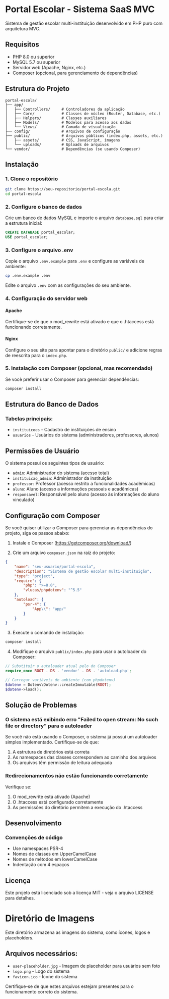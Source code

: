 # Portal Escolar - Sistema SaaS MVC

Sistema de gestão escolar multi-instituição desenvolvido em PHP puro com arquitetura MVC.

## Requisitos

- PHP 8.0 ou superior
- MySQL 5.7 ou superior
- Servidor web (Apache, Nginx, etc.)
- Composer (opcional, para gerenciamento de dependências)

## Estrutura do Projeto

```
portal-escola/
├── app/
│   ├── Controllers/     # Controladores da aplicação
│   ├── Core/            # Classes de núcleo (Router, Database, etc.)
│   ├── Helpers/         # Classes auxiliares
│   ├── Models/          # Modelos para acesso aos dados
│   └── Views/           # Camada de visualização
├── config/              # Arquivos de configuração
├── public/              # Arquivos públicos (index.php, assets, etc.)
│   ├── assets/          # CSS, JavaScript, imagens
│   └── uploads/         # Uploads de arquivos
└── vendor/              # Dependências (se usando Composer)
```

## Instalação

### 1. Clone o repositório

```bash
git clone https://seu-repositorio/portal-escola.git
cd portal-escola
```

### 2. Configure o banco de dados

Crie um banco de dados MySQL e importe o arquivo `database.sql` para criar a estrutura inicial:

```sql
CREATE DATABASE portal_escolar;
USE portal_escolar;
```

### 3. Configure o arquivo .env

Copie o arquivo `.env.example` para `.env` e configure as variáveis de ambiente:

```bash
cp .env.example .env
```

Edite o arquivo `.env` com as configurações do seu ambiente.

### 4. Configuração do servidor web

#### Apache

Certifique-se de que o mod_rewrite está ativado e que o .htaccess está funcionando corretamente.

#### Nginx

Configure o seu site para apontar para o diretório `public/` e adicione regras de reescrita para o `index.php`.

### 5. Instalação com Composer (opcional, mas recomendado)

Se você preferir usar o Composer para gerenciar dependências:

```bash
composer install
```

## Estrutura do Banco de Dados

### Tabelas principais:

- `instituicoes` - Cadastro de instituições de ensino
- `usuarios` - Usuários do sistema (administradores, professores, alunos)

## Permissões de Usuário

O sistema possui os seguintes tipos de usuário:

- `admin`: Administrador do sistema (acesso total)
- `instituicao_admin`: Administrador da instituição
- `professor`: Professor (acesso restrito a funcionalidades acadêmicas)
- `aluno`: Aluno (acesso a informações pessoais e acadêmicas)
- `responsavel`: Responsável pelo aluno (acesso às informações do aluno vinculado)

## Configuração com Composer

Se você quiser utilizar o Composer para gerenciar as dependências do projeto, siga os passos abaixo:

1. Instale o Composer (https://getcomposer.org/download/)

2. Crie um arquivo `composer.json` na raiz do projeto:

```json
{
    "name": "seu-usuario/portal-escola",
    "description": "Sistema de gestão escolar multi-instituição",
    "type": "project",
    "require": {
        "php": ">=8.0",
        "vlucas/phpdotenv": "^5.5"
    },
    "autoload": {
        "psr-4": {
            "App\\": "app/"
        }
    }
}
```

3. Execute o comando de instalação:

```bash
composer install
```

4. Modifique o arquivo `public/index.php` para usar o autoloader do Composer:

```php
// Substituir o autoloader atual pelo do Composer
require_once ROOT . DS . 'vendor' . DS . 'autoload.php';

// Carregar variáveis de ambiente (com phpdotenv)
$dotenv = Dotenv\Dotenv::createImmutable(ROOT);
$dotenv->load();
```

## Solução de Problemas

### O sistema está exibindo erro "Failed to open stream: No such file or directory" para o autoloader

Se você não está usando o Composer, o sistema já possui um autoloader simples implementado. Certifique-se de que:

1. A estrutura de diretórios está correta
2. As namespaces das classes correspondem ao caminho dos arquivos
3. Os arquivos têm permissão de leitura adequada

### Redirecionamentos não estão funcionando corretamente

Verifique se:

1. O mod_rewrite está ativado (Apache)
2. O .htaccess está configurado corretamente
3. As permissões do diretório permitem a execução do .htaccess

## Desenvolvimento

### Convenções de código

- Use namespaces PSR-4
- Nomes de classes em UpperCamelCase
- Nomes de métodos em lowerCamelCase
- Indentação com 4 espaços

## Licença

Este projeto está licenciado sob a licença MIT - veja o arquivo LICENSE para detalhes.

# Diretório de Imagens

Este diretório armazena as imagens do sistema, como ícones, logos e placeholders.

## Arquivos necessários:

- `user-placeholder.jpg` - Imagem de placeholder para usuários sem foto
- `logo.png` - Logo do sistema
- `favicon.ico` - Ícone do sistema

Certifique-se de que estes arquivos estejam presentes para o funcionamento correto do sistema.
